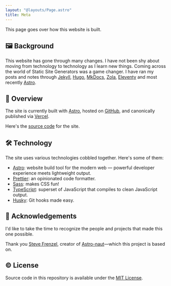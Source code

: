 ```yaml
---
layout: "@layouts/Page.astro"
title: Meta
---
```


<!-- # Meta -->

This page goes over how this website is built.

## 🖼 Background

This website has gone through many changes. I have not been shy about moving from technology to technology as I learn new things. Coming across the world of Static Site Generators was a game changer. I have ran my posts and notes through [Jekyll](https://jekyllrb.com/), [Hugo](https://gohugo.io/), [MkDocs](https://squidfunk.github.io/mkdocs-material/), [Zola](https://www.getzola.org/), [Eleventy](https://www.11ty.dev/) and most recently [Astro](https://astro.build/).

## 👀 Overview

The site is currently built with [Astro](https://astro.build/), hosted on [GitHub](https://github.com/), and canonically published via [Vercel](https://vercel.com/).

Here's the [source code](https://github.com/semanticdata/miguelpimentel.do) for the site.

## 🛠️ Technology

The site uses various technologies cobbled together. Here's some of them:

- [Astro](https://astro.build/): website build tool for the modern web — powerful developer experience meets lightweight output.
- [Prettier](https://github.com/prettier/prettier): an opinionated code formatter.
- [Sass](https://github.com/sass/sass): makes CSS fun!
- [TypeScript](https://github.com/microsoft/TypeScript): superset of JavaScript that compiles to clean JavaScript output.
- [Husky](https://github.com/typicode/husky): Git hooks made easy.

## 💜 Acknowledgements

I'd like to take the time to recognize the people and projects that made this one possible.

Thank you [Steve Frenzel](https://stevefrenzel.dev/), creator of [Astro-naut](https://github.com/stevefrenzel/astro-naut)—which this project is based on.

## © License

Source code in this repository is available under the [MIT License](LICENSE).
